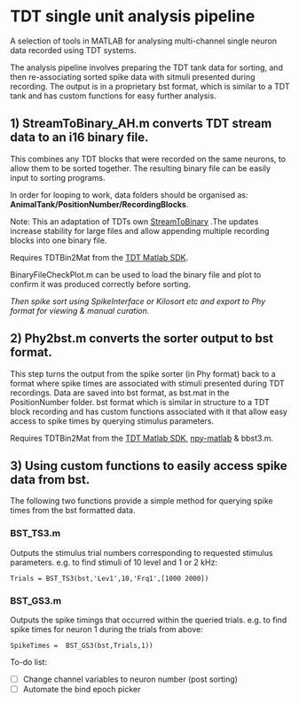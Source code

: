 # TDT single unit analysis pipeline
A selection of tools in MATLAB for analysing multi-channel single neuron data recorded using TDT systems. 

The analysis pipeline involves preparing the TDT tank data for sorting, and then re-associating sorted spike data with sitmuli presented during recording. The output is in a proprietary bst format, which is similar to a TDT tank and has custom functions for easy further analysis.

## 1) StreamToBinary_AH.m converts TDT stream data to an i16 binary file. 
This combines any TDT blocks that were recorded on the same neurons, to allow them to be sorted together. The resulting binary file can be easily input to sorting programs. 

In order for looping to work, data folders should be organised as: **AnimalTank/PositionNumber/RecordingBlocks**.

Note: This an adaptation of TDTs own [StreamToBinary](https://www.tdt.com/docs/sdk/offline-data-analysis/offline-data-matlab/export-continuous-data-to-binary-file/) .The updates increase stability for large files and allow appending multiple recording blocks into one binary file. 

Requires TDTBin2Mat from the [TDT Matlab SDK](https://www.tdt.com/docs/sdk/offline-data-analysis/offline-data-matlab/).

BinaryFileCheckPlot.m can be used to load the binary file and plot to confirm it was produced correctly before sorting.

_Then spike sort using SpikeInterface or Kilosort etc and export to Phy format for viewing & manual curation._

## 2) Phy2bst.m converts the sorter output to bst format.
This step turns the output from the spike sorter (in Phy format) back to a format where spike times are associated with stimuli presented during TDT recordings. Data are saved into bst format, as bst.mat in the PositionNumber folder. bst format which is similar in structure to a TDT block recording and has custom functions associated with it that allow easy access to spike times by querying stimulus parameters.

Requires TDTBin2Mat from the [TDT Matlab SDK](https://www.tdt.com/docs/sdk/offline-data-analysis/offline-data-matlab/), [npy-matlab](https://github.com/kwikteam/npy-matlab/tree/master) & bbst3.m.

## 3) Using custom functions to easily access spike data from bst.
The following two functions provide a simple method for querying spike times from the bst formatted data.

### BST_TS3.m
Outputs the stimulus trial numbers corresponding to requested stimulus parameters. e.g. to find stimuli of 10 level and 1 or 2 kHz:

`Trials = BST_TS3(bst,'Lev1',10,'Frq1',[1000 2000])`

### BST_GS3.m
Outputs the spike timings that occurred within the queried trials. e.g. to find spike times for neuron 1 during the trials from above:

`SpikeTimes =  BST_GS3(bst,Trials,1))`

To-do list:
- [ ] Change channel variables to neuron number (post sorting)
- [ ] Automate the bind epoch picker
